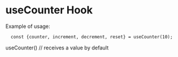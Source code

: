 # useCounter Hook

Example of usage:

```
  const {counter, increment, decrement, reset} = useCounter(10);
```

useCounter() // receives a value by default
